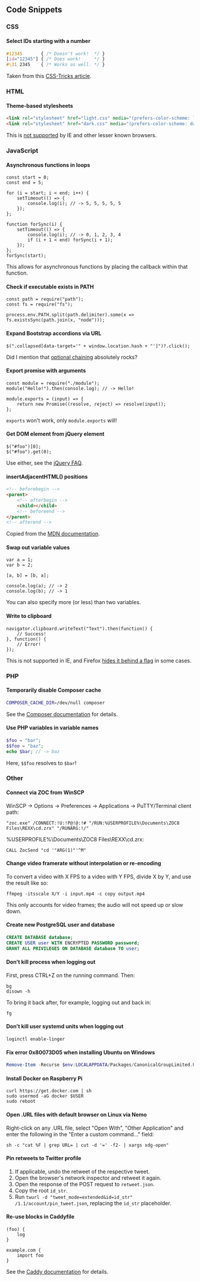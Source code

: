 ## Code Snippets

### CSS

#### Select IDs starting with a number

```CSS
#12345       { /* Doesn't work!  */ }
[id="12345"] { /* Does work!     */ }
#\31 2345    { /* Works as well. */ }
```

Taken from this [CSS-Tricks article](https://css-tricks.com/ids-cannot-start-with-a-number/).

### HTML

#### Theme-based stylesheets

```HTML
<link rel="stylesheet" href="light.css" media="(prefers-color-scheme: light)">
<link rel="stylesheet" href="dark.css" media="(prefers-color-scheme: dark)">
```

This is [not supported](https://caniuse.com/#feat=prefers-color-scheme) by IE and other lesser known browsers.

### JavaScript

#### Asynchronous functions in loops

```JS
const start = 0;
const end = 5;

for (i = start; i < end; i++) {
    setTimeout(() => {
        console.log(i); // -> 5, 5, 5, 5, 5
    });
};

function forSync(i) {
    setTimeout(() => {
        console.log(i); // -> 0, 1, 2, 3, 4
        if (i + 1 < end) forSync(i + 1);
    });
};
forSync(start);
```

This allows for asynchronous functions by placing the callback within that function.

#### Check if executable exists in PATH

```JS
const path = require("path");
const fs = require("fs");

process.env.PATH.split(path.delimiter).some(x => fs.existsSync(path.join(x, "node")));
```

#### Expand Bootstrap accordions via URL

```JS
$(".collapsed[data-target='" + window.location.hash + "']")?.click();
```

Did I mention that [optional chaining](https://developer.mozilla.org/en-US/docs/Web/JavaScript/Reference/Operators/Optional_chaining) absolutely rocks?

#### Export promise with arguments

```JS
const module = require("./module");
module("Hello!").then(console.log); // -> Hello!

module.exports = (input) => {
    return new Promise((resolve, reject) => resolve(input));
};
```

`exports` won't work, only `module.exports` will!

#### Get DOM element from jQuery element

```JS
$("#foo")[0];
$("#foo").get(0);
```

Use either, see the [jQuery FAQ](https://learn.jquery.com/using-jquery-core/faq/how-do-i-pull-a-native-dom-element-from-a-jquery-object/).

#### insertAdjacentHTML() positions

```HTML
<!-- beforebegin -->
<parent>
	<!-- afterbegin -->
	<child></child>
	<!-- beforeend -->
</parent>
<!-- afterend -->
```

Copied from the [MDN documentation](https://developer.mozilla.org/en-US/docs/Web/API/Element/insertAdjacentHTML).

#### Swap out variable values

```JS
var a = 1;
var b = 2;

[a, b] = [b, a];

console.log(a); // -> 2
console.log(b); // -> 1
```

You can also specify more (or less) than two variables.

#### Write to clipboard

```JS
navigator.clipboard.writeText("Text").then(function() {
    // Success!
}, function() {
    // Error!
});
```

This is not supported in IE, and Firefox [hides it behind a flag](https://developer.mozilla.org/en-US/docs/Web/API/Clipboard/write#Browser_compatibility) in some cases.

### PHP

#### Temporarily disable Composer cache

```Bash
COMPOSER_CACHE_DIR=/dev/null composer
```

See the [Composer documentation](https://getcomposer.org/doc/03-cli.md#composer-cache-dir) for details.

#### Use PHP variables in variable names

```PHP
$foo = "bar";
$$foo = "baz";
echo $bar; // -> baz
```

Here, `$$foo` resolves to `$bar`!

### Other

#### Connect via ZOC from WinSCP

WinSCP → Options → Preferences → Applications → PuTTY/Terminal client path:

```
"zoc.exe" /CONNECT:!U:!P@!@:!# "/RUN:%USERPROFILE%\Documents\ZOC8 Files\REXX\cd.zrx" "/RUNARG:!/"
```

%USERPROFILE%\Documents\ZOC8 Files\REXX\cd.zrx:

```
CALL ZocSend "cd '"ARG(1)"'^M"
```

#### Change video framerate without interpolation or re-encoding

To convert a video with X FPS to a video with Y FPS, divide X by Y, and use the result like so:

```
ffmpeg -itsscale X/Y -i input.mp4 -c copy output.mp4
```

This only accounts for video frames; the audio will not speed up or slow down.

#### Create new PostgreSQL user and database

```SQL
CREATE DATABASE database;
CREATE USER user WITH ENCRYPTED PASSWORD password;
GRANT ALL PRIVILEGES ON DATABASE database TO user;
```

#### Don't kill process when logging out

First, press CTRL+Z on the running command. Then:

```
bg
disown -h
```

To bring it back after, for example, logging out and back in:

```
fg
```

#### Don't kill user systemd units when logging out

```
loginctl enable-linger
```

#### Fix error 0x80073D05 when installing Ubuntu on Windows

```PowerShell
Remove-Item -Recurse $env:LOCALAPPDATA/Packages/CanonicalGroupLimited.UbuntuonWindows_79rhkp1fndgsc
```

#### Install Docker on Raspberry Pi

```
curl https://get.docker.com | sh
sudo usermod -aG docker $USER
sudo reboot
```

#### Open .URL files with default browser on Linux via Nemo

Right-click on any .URL file, select "Open With", "Other Application" and enter the following in the "Enter a custom command..." field:

```
sh -c "cat %F | grep URL= | cut -d '=' -f2- | xargs xdg-open"
```

#### Pin retweets to Twitter profile

1. If applicable, undo the retweet of the respective tweet.
2. Open the browser's network inspector and retweet it again.
3. Open the response of the POST request to `retweet.json`.
4. Copy the root `id_str`.
5. Run `twurl -d "tweet_mode=extended&id=id_str" /1.1/account/pin_tweet.json`, replacing the `id_str` placeholder.

#### Re-use blocks in Caddyfile

```JS
(foo) {
    log
}

example.com {
    import foo
}
```

See the [Caddy documentation](https://caddyserver.com/docs/caddyfile/directives/import) for details.
